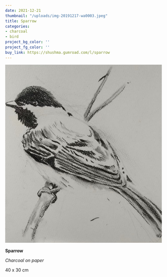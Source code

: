 ```yaml
---
date: 2021-12-21
thumbnail: "/uploads/img-20191217-wa0003.jpeg"
title: Sparrow
categories:
- charcoal
- bird
project_bg_color: ''
project_fg_color: ''
buy_link: https://shushma.gumroad.com/l/sparrow
---
```

![](/uploads/img-20191217-wa0003.jpeg)

**Sparrow**

_Charcoal on paper_

40 x 30 cm